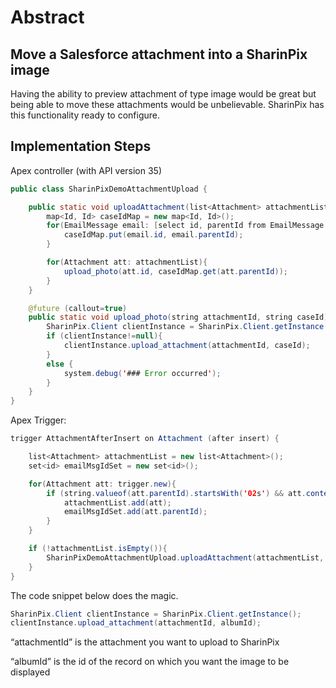 # Abstract

## Move a Salesforce attachment into a SharinPix image

Having the ability to preview attachment of type image would be great but being able to move these attachments would be unbelievable. SharinPix has this functionality ready to configure.

## Implementation Steps

Apex controller (with API version 35)

```java
public class SharinPixDemoAttachmentUpload {

    public static void uploadAttachment(list<Attachment> attachmentList, set<id> emailMsgIdSet){
        map<Id, Id> caseIdMap = new map<Id, Id>();
        for(EmailMessage email: [select id, parentId from EmailMessage where Id in :emailMsgIdSet]){
            caseIdMap.put(email.id, email.parentId);
        }

        for(Attachment att: attachmentList){
            upload_photo(att.id, caseIdMap.get(att.parentId));
        }
    }

    @future (callout=true)
    public static void upload_photo(string attachmentId, string caseId){
        SharinPix.Client clientInstance = SharinPix.Client.getInstance();
        if (clientInstance!=null){
            clientInstance.upload_attachment(attachmentId, caseId);
        }
        else {
            system.debug('### Error occurred');
        }
    }
}
```


Apex Trigger:

```java
trigger AttachmentAfterInsert on Attachment (after insert) {

    list<Attachment> attachmentList = new list<Attachment>();
    set<id> emailMsgIdSet = new set<id>();

    for(Attachment att: trigger.new){
        if (string.valueof(att.parentId).startsWith('02s') && att.contentType == 'image/jpeg'){
            attachmentList.add(att);
            emailMsgIdSet.add(att.parentId);
        }
    }

    if (!attachmentList.isEmpty()){
        SharinPixDemoAttachmentUpload.uploadAttachment(attachmentList, emailMsgIdSet);
    }
}
```


The code snippet below does the magic.

```java
SharinPix.Client clientInstance = SharinPix.Client.getInstance();
clientInstance.upload_attachment(attachmentId, albumId);
```

“attachmentId” is the attachment you want to upload to SharinPix

“albumId” is the id of the record on which you want the image to be displayed
